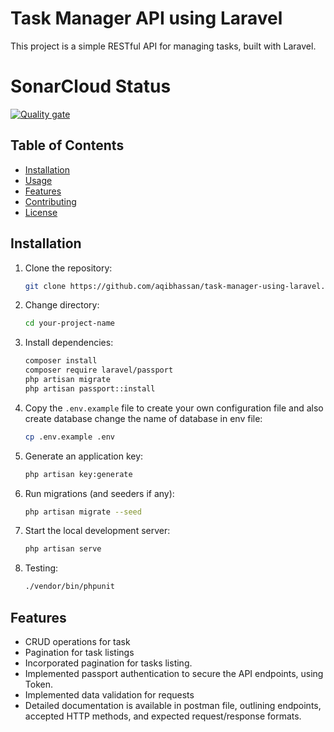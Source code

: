 # Task Manager API using Laravel

This project is a simple RESTful API for managing tasks, built with Laravel.

# SonarCloud Status

[![Quality gate](https://sonarcloud.io/api/project_badges/quality_gate?project=aqibhassan_task-manager-using-laravel)](https://sonarcloud.io/summary/new_code?id=aqibhassan_task-manager-using-laravel)
## Table of Contents

- [Installation](#installation)
- [Usage](#usage)
- [Features](#features)
- [Contributing](#contributing)
- [License](#license)

## Installation

1. Clone the repository:
    ```bash
    git clone https://github.com/aqibhassan/task-manager-using-laravel.git
    ```

2. Change directory:
    ```bash
    cd your-project-name
    ```

3. Install dependencies:
    ```bash
    composer install
    composer require laravel/passport 
    php artisan migrate 
    php artisan passport::install        
    ```

4. Copy the `.env.example` file to create your own configuration file and also create database change the name of database in env file:
    ```bash
    cp .env.example .env 
    ```

5. Generate an application key:
    ```bash
    php artisan key:generate
    ```

6. Run migrations (and seeders if any):
    ```bash
    php artisan migrate --seed

    ```

7. Start the local development server:
    ```bash
    php artisan serve
    ```
8. Testing:
    ```bash
   ./vendor/bin/phpunit
    ```
## Features

- CRUD operations for task
- Pagination for task listings
- Incorporated pagination for tasks listing.
- Implemented passport authentication to secure the API endpoints, using Token.
- Implemented data validation for requests
- Detailed documentation is available in postman file, outlining endpoints, accepted HTTP methods, and expected request/response formats.




